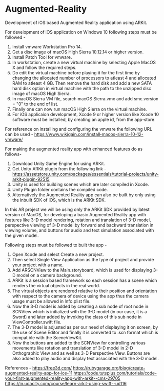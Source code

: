 # Augmented-Reality
Development of iOS based Augmented Reality application using ARKit.

For development of iOS application on Windows 10 following steps must be followed -

1) Install vmware Workstation Pro 14.
2) Get a disc image of macOS High Sierra 10.12.14 or higher version.
3) Install Patch Tool for vmware.
4) In workstation, create a new virtual machine by selecting Apple MacOS X and follow the required steps.
5) Do edit the virtual machine before playing it for the first time by changing the allocated number of processors to atleast 4 and allocated RAM to atleast 4 GB. Then remove the hard disk and add a new SATA hard disk option in virtual machine with the path to the unzipped disc image of macOS High Sierra.
6) In macOS Sierra VM file, search macOS Sierra.vmx and add smc.version = "0" to the end of list.
7) Finally one can now run macOS High Sierra on the virtual machine.
8) For iOS applicaion development, Xcode 9 or higher version like Xcode 10 software must be installed, by creating an apple id, from the app-store. 

For reference on installing and configuring the vmware the following URL can be used - 
https://www.wikigain.com/install-macos-sierra-10-12-vmware/

For making the augmented reality app with enhanced features do as follows-

1) Download Unity Game Engine for using ARKit.
2) Get Unity ARKit plugin from the following link -
   https://assetstore.unity.com/packages/essentials/tutorial-projects/unity-arkit-plugin-92515
3) Unity is used for building scenes which are later compiled in Xcode. 
4) Unity Plugin folder contains the compiled code.
5) Alternatively the Augmented Reality app can also be built by only using the inbuilt SDK of iOS, which is the ARKit SDK.

In this AR project we will be using only the ARKit SDK provided by latest version of MacOS, for developing a basic Augmented Reality app with features like 3-D model rendering, rotation and translation of 3-D model, perspective viewing of 3-D model by forward and backward translation in viewing volume, and buttons for audio and text simulation associated with the given model. 

Following steps must be followed to built the app -

1) Open Xcode and select Create a new project.
2) Then select Single View Application as the type of project and provide your project with a name.
3) Add ARSCNView to the Main.storyboard, which is used for displaying 3-D model on a camera background.
4) ARKit is a session based framework so each session has a scene which renders the virtual objects in the real world.
5) The virtual objects are rendered relative to their position and orientation with respect to the camera of device using the app thus the camera usage must be allowed in Info.plist file.
6) Now the 3-D model is added by creating a sub node of root node in SCNView which is initialized with the 3-D model (in our case, it is a Sword) and later added by invoking the class of this sub node in ViewController.swift file.
7) The 3-D model is adjusted as per our need of displaying it on screen, by the use of Scene Editor and finally it is converted to .scn format which is compatible with the SceneViewKit.
8) Now the buttons are added to the SCNView for controlling various movements like rotation and translation of 3-D model in 2-D Orthographic View and as well as 3-D Perspective View. Buttons are also added to play audio and display text associated with the 3-D model.

References -
https://free3d.com/
https://rubygarage.org/blog/create-augmented-reality-app-for-ios-11
https://code.tutsplus.com/tutorials/code-your-first-augmented-reality-app-with-arkit--cms-29705
https://in.udacity.com/course/learn-arkit-using-swift--ud116
